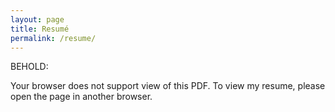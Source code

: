 ```yaml
---
layout: page
title: Resumé
permalink: /resume/
---
```


<span class="page-tagline">BEHOLD:</span>

<div id="pdf">
  <object width="850" height="1100" type="application/pdf" data="/pdf/resume.pdf" id="pdf_content">
    <p>Your browser does not support view of this PDF. To view my resume, please open the page in another browser.</p>
  </object>
</div>